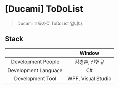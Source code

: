 # [Ducami] ToDoList

> Ducami 교육자료 ToDoList 입니다. 

## Stack
||Window|
|:------:|:---:|
|Development People|김경훈, 신현규|
|Development Language|C#|
|Development Tool|WPF, Visual Studio|
